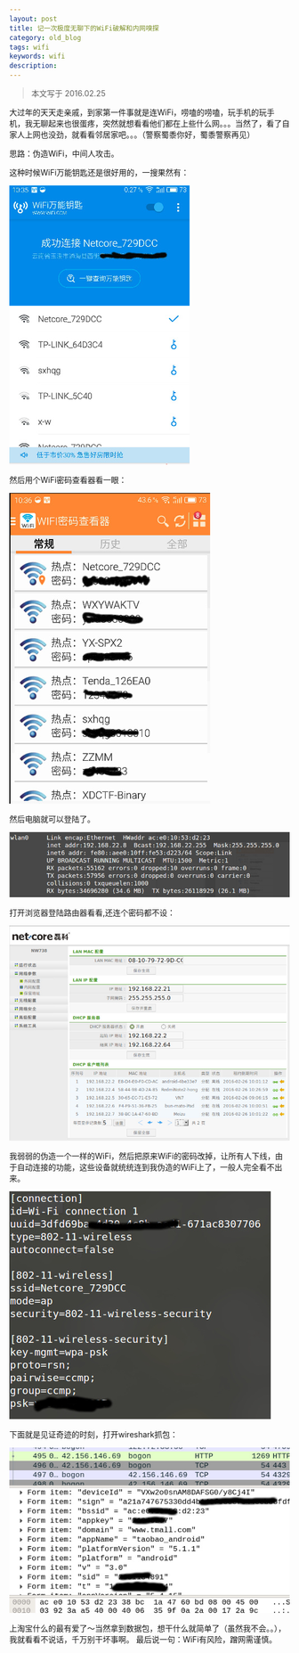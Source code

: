 ```yaml
---
layout: post
title: 记一次极度无聊下的WiFi破解和内网嗅探
category: old_blog
tags: wifi
keywords: wifi
description:
---
```


> 本文写于 2016.02.25

大过年的天天走亲戚，到家第一件事就是连WiFi，唠嗑的唠嗑，玩手机的玩手机，我无聊起来也很蛋疼，突然就想看看他们都在上些什么网。。。当然了，看了自家人上网也没劲，就看看邻居家吧。。。（警察蜀黍你好，蜀黍警察再见）

思路：伪造WiFi，中间人攻击。

这种时候WiFi万能钥匙还是很好用的，一搜果然有：

![](/post_pic/wifi_1.jpg)

然后用个WiFi密码查看器看一眼：

![](/post_pic/wifi_2.jpg)

然后电脑就可以登陆了。

![](/post_pic/wifi_3.jpg)

打开浏览器登陆路由器看看,还连个密码都不设：

![](/post_pic/wifi_4.jpg)

我弱弱的伪造一个一样的WiFi，然后把原来WiFi的密码改掉，让所有人下线，由于自动连接的功能，这些设备就统统连到我伪造的WiFi上了，一般人完全看不出来。

![](/post_pic/wifi_5.jpg)

下面就是见证奇迹的时刻，打开wireshark抓包：

![](/post_pic/wifi_6.jpg)

上淘宝什么的最有爱了～当然拿到数据包，想干什么就简单了（虽然我不会。。），我就看看不说话，千万别干坏事啊。
最后说一句：WiFi有风险，蹭网需谨慎。
